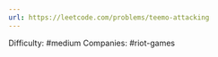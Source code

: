 ```yaml
---
url: https://leetcode.com/problems/teemo-attacking
---
```


Difficulty: #medium
Companies: #riot-games
